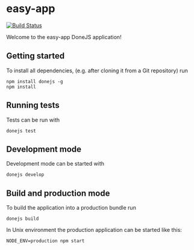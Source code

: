 # easy-app

[![Build Status](https://travis-ci.org/TxUniverse/tx-base-website.svg?branch=master)](https://travis-ci.org/TxUniverse/tx-base-website)

Welcome to the easy-app DoneJS application!

## Getting started

To install all dependencies, (e.g. after cloning it from a Git repository) run

```
npm install donejs -g
npm install
```

## Running tests

Tests can be run with

```
donejs test
```

## Development mode

Development mode can be started with

```
donejs develop
```

## Build and production mode

To build the application into a production bundle run

```
donejs build
```

In Unix environment the production application can be started like this:

```
NODE_ENV=production npm start
```
